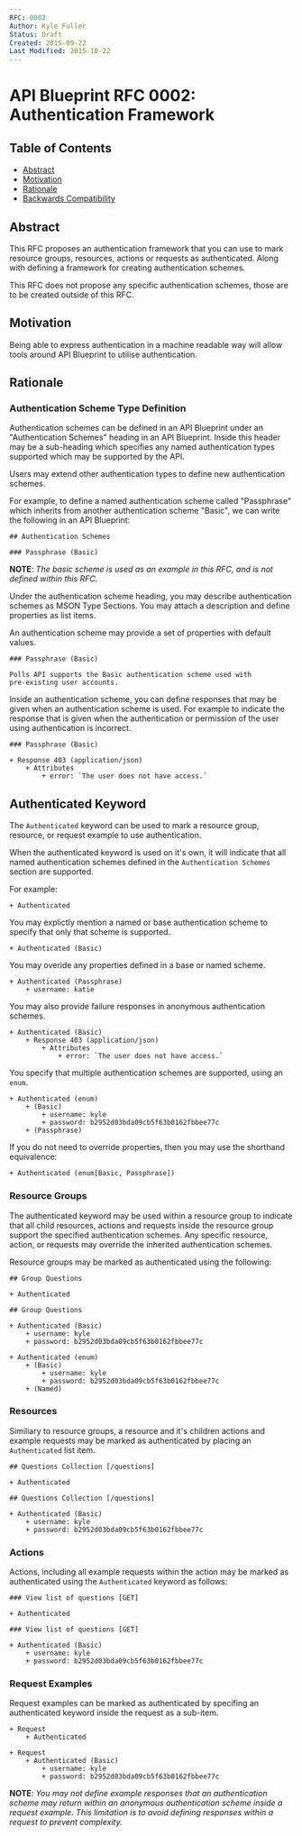 ```yaml
---
RFC: 0002
Author: Kyle Fuller
Status: Draft
Created: 2015-09-22
Last Modified: 2015-10-22
---
```


# API Blueprint RFC 0002: Authentication Framework

## Table of Contents

- [Abstract](#abstract)
- [Motivation](#motivation)
- [Rationale](#rationale)
- [Backwards Compatibility](#backwards-compatibility)

## Abstract

This RFC proposes an authentication framework that you can use to mark
resource groups, resources, actions or requests as authenticated.
Along with defining a framework for creating authentication schemes.

This RFC does not propose any specific authentication schemes, those are to be
created outside of this RFC.

## Motivation

Being able to express authentication in a machine readable way will allow tools
around API Blueprint to utilise authentication.

## Rationale

### Authentication Scheme Type Definition

Authentication schemes can be defined in an API Blueprint under an
"Authentication Schemes" heading in an API Blueprint. Inside this header
may be a sub-heading which specifies any named authentication types
supported which may be supported by the API.

Users may extend other authentication types to define new authentication
schemes.

For example, to define a named authentication scheme called "Passphrase" which
inherits from another authentication scheme "Basic", we can write the
following in an API Blueprint:

```apib
## Authentication Schemes

### Passphrase (Basic)
```

**NOTE**: *The basic scheme is used as an example in this RFC, and is not
defined within this RFC.*

Under the authentication scheme heading, you may describe authentication
schemes as MSON Type Sections. You may attach a description and define
properties as list items.

An authentication scheme may provide a set of properties with default values.

```apib
### Passphrase (Basic)

Polls API supports the Basic authentication scheme used with
pre-existing user accounts.
```

Inside an authentication scheme, you can define responses that may be given
when an authentication scheme is used. For example to indicate the response
that is given when the authentication or permission of the user using
authentication is incorrect.

```apib
### Passphrase (Basic)

+ Response 403 (application/json)
    + Attributes
        + error: `The user does not have access.`
```

## Authenticated Keyword

The `Authenticated` keyword can be used to mark a resource group, resource, or
request example to use authentication.

When the authenticated keyword is used on it's own, it will indicate that all
named authentication schemes defined in the `Authentication Schemes` section
are supported.

For example:

```apib
+ Authenticated
```

You may explictly mention a named or base authentication scheme to specify that
only that scheme is supported.

```apib
+ Authenticated (Basic)
```

You may overide any properties defined in a base or named scheme.

```apib
+ Authenticated (Passphrase)
    + username: katie
```

You may also provide failure responses in anonymous authentication schemes.

```apib
+ Authenticated (Basic)
    + Response 403 (application/json)
        + Attributes
            + error: `The user does not have access.`
```

You specify that multiple authentication schemes are supported, using an
`enum`.

```apib
+ Authenticated (enum)
    + (Basic)
        + username: kyle
        + password: b2952d03bda09cb5f63b0162fbbee77c
    + (Passphrase)
```

If you do not need to override properties, then you may use the shorthand equivalence:

```apib
+ Authenticated (enum[Basic, Passphrase])
```

### Resource Groups

The authenticated keyword may be used within a resource group to indicate that
all child resources, actions and requests inside the resource group support
the specified authentication schemes. Any specific resource, action, or
requests may override the inherited authentication schemes.

Resource groups may be marked as authenticated using the following:

```apib
## Group Questions

+ Authenticated
```

```apib
## Group Questions

+ Authenticated (Basic)
    + username: kyle
    + password: b2952d03bda09cb5f63b0162fbbee77c
```

```apib
+ Authenticated (enum)
    + (Basic)
        + username: kyle
        + password: b2952d03bda09cb5f63b0162fbbee77c
    + (Named)
```

### Resources

Similiary to resource groups, a resource and it's children actions and
example requests may be marked as authenticated by placing an
`Authenticated` list item.

```apib
## Questions Collection [/questions]

+ Authenticated
```

```apib
## Questions Collection [/questions]

+ Authenticated (Basic)
    + username: kyle
    + password: b2952d03bda09cb5f63b0162fbbee77c
```

### Actions

Actions, including all example requests within the action may be marked as
authenticated using the `Authenticated` keyword as follows:

```apib
### View list of questions [GET]

+ Authenticated
```

```apib
### View list of questions [GET]

+ Authenticated (Basic)
    + username: kyle
    + password: b2952d03bda09cb5f63b0162fbbee77c
```

### Request Examples

Request examples can be marked as authenticated by specifing an authenticated
keyword inside the request as a sub-item.

```apib
+ Request
    + Authenticated
```

```apib
+ Request
    + Authenticated (Basic)
        + username: kyle
        + password: b2952d03bda09cb5f63b0162fbbee77c
```

**NOTE**: *You may not define example responses that an authentication scheme
may return within an anonymous authentication scheme inside a request example.
This limitation is to avoid defining responses within a request to prevent
complexity.*
